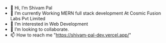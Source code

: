 - 👋 Hi, I’m Shivam Pal
- 🌱 I’m currently Working MERN full stack development At Cosmic Fusion Labs Pvt Limited
- 👀 I’m interested in Web Development
- 💞️ I’m looking to collaborate.
- 📫 How to reach me "https://shivam-pal-dev.vercel.app/"

<!---
Palshivam7071/Palshivam7071 is a ✨ special ✨ repository because its `README.md` (this file) appears on your GitHub profile.
You can click the Preview link to take a look at your changes.
--->

